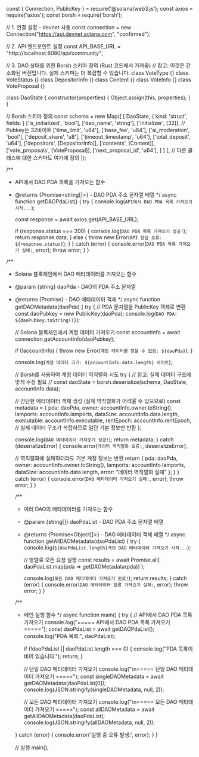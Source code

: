 const { Connection, PublicKey } = require('@solana/web3.js');
const axios = require('axios');
const borsh = require('borsh');

// 1. 연결 설정 - devnet 사용
const connection = new Connection("https://api.devnet.solana.com", "confirmed");

// 2. API 엔드포인트 설정
const API_BASE_URL = "http://localhost:8080/api/community";

// 3. DAO 상태를 위한 Borsh 스키마 정의 (Rust 코드에서 가져옴)
// 참고: 이것은 간소화된 버전입니다. 실제 스키마는 더 복잡할 수 있습니다.
class VoteType {}
class VoteStatus {}
class DepositorInfo {}
class Content {}
class VoteInfo {}
class VoteProposal {}

class DaoState {
  constructor(properties) {
    Object.assign(this, properties);
  }
}

// Borsh 스키마 정의
const schema = new Map([
  [
    DaoState,
    {
      kind: 'struct',
      fields: [
        ['is_initialized', 'bool'],
        ['dao_name', 'string'],
        ['initializer', [32]], // Pubkey는 32바이트
        ['time_limit', 'u64'],
        ['base_fee', 'u64'],
        ['ai_moderation', 'bool'],
        ['deposit_share', 'u8'],
        ['timeout_timestamp', 'u64'],
        ['total_deposit', 'u64'],
        ['depositors', [DepositorInfo]],
        ['contents', [Content]],
        ['vote_proposals', [VoteProposal]],
        ['next_proposal_id', 'u64'],
      ]
    }
  ],
  // 다른 클래스에 대한 스키마도 여기에 정의
]);

/**
 * API에서 DAO PDA 목록을 가져오는 함수
 * @returns {Promise<string[]>} - DAO PDA 주소 문자열 배열
 */
async function getDAOPdaList() {
  try {
    console.log(`API에서 DAO PDA 목록 가져오기 시작...`);
    
    const response = await axios.get(API_BASE_URL);
    
    if (response.status === 200) {
      console.log(`DAO PDA 목록 가져오기 성공!`);
      return response.data;
    } else {
      throw new Error(`API 응답 오류: ${response.status}`);
    }
  } catch (error) {
    console.error(`DAO PDA 목록 가져오기 실패:`, error);
    throw error;
  }
}

/**
 * Solana 블록체인에서 DAO 메타데이터를 가져오는 함수
 * @param {string} daoPda - DAO의 PDA 주소 문자열
 * @returns {Promise<Object>} - DAO 메타데이터 객체
 */
async function getDAOMetadata(daoPda) {
  try {
    // PDA 문자열을 PublicKey 객체로 변환
    const daoPubkey = new PublicKey(daoPda);
    console.log(`DAO PDA: ${daoPubkey.toString()}`);
    
    // Solana 블록체인에서 계정 데이터 가져오기
    const accountInfo = await connection.getAccountInfo(daoPubkey);
    
    if (!accountInfo) {
      throw new Error(`계정 데이터를 찾을 수 없음: ${daoPda}`);
    }
    
    console.log(`계정 데이터 크기: ${accountInfo.data.length} 바이트`);
    
    // Borsh를 사용하여 계정 데이터 역직렬화 시도
    try {
      // 참고: 실제 데이터 구조에 맞게 수정 필요
      // const daoState = borsh.deserialize(schema, DaoState, accountInfo.data);
      
      // 간단한 메타데이터 객체 생성 (실제 역직렬화가 어려울 수 있으므로)
      const metadata = {
        pda: daoPda,
        owner: accountInfo.owner.toString(),
        lamports: accountInfo.lamports,
        dataSize: accountInfo.data.length,
        executable: accountInfo.executable,
        rentEpoch: accountInfo.rentEpoch,
        // 실제 데이터 구조가 복잡하므로 일단 기본 정보만 반환
      };
      
      console.log(`DAO 메타데이터 가져오기 성공!`);
      return metadata;
    } catch (deserializeError) {
      console.error(`데이터 역직렬화 오류:`, deserializeError);
      
      // 역직렬화에 실패하더라도 기본 계정 정보는 반환
      return {
        pda: daoPda,
        owner: accountInfo.owner.toString(),
        lamports: accountInfo.lamports,
        dataSize: accountInfo.data.length,
        error: "데이터 역직렬화 실패"
      };
    }
  } catch (error) {
    console.error(`DAO 메타데이터 가져오기 실패:`, error);
    throw error;
  }
}

/**
 * 여러 DAO의 메타데이터를 가져오는 함수
 * @param {string[]} daoPdaList - DAO PDA 주소 문자열 배열
 * @returns {Promise<Object[]>} - DAO 메타데이터 객체 배열
 */
async function getAllDAOMetadata(daoPdaList) {
  try {
    console.log(`${daoPdaList.length}개의 DAO 메타데이터 가져오기 시작...`);
    
    // 병렬로 모든 요청 실행
    const results = await Promise.all(
      daoPdaList.map(pda => getDAOMetadata(pda))
    );
    
    console.log(`모든 DAO 메타데이터 가져오기 완료!`);
    return results;
  } catch (error) {
    console.error(`DAO 메타데이터 일괄 가져오기 실패:`, error);
    throw error;
  }
}

/**
 * 메인 실행 함수
 */
async function main() {
  try {
    // API에서 DAO PDA 목록 가져오기
    console.log("===== API에서 DAO PDA 목록 가져오기 =====");
    const daoPdaList = await getDAOPdaList();
    console.log("PDA 목록:", daoPdaList);
    
    if (!daoPdaList || daoPdaList.length === 0) {
      console.log("PDA 목록이 비어 있습니다.");
      return;
    }
    
    // 단일 DAO 메타데이터 가져오기
    console.log("\n===== 단일 DAO 메타데이터 가져오기 =====");
    const singleDAOMetadata = await getDAOMetadata(daoPdaList[0]);
    console.log(JSON.stringify(singleDAOMetadata, null, 2));
    
    // 모든 DAO 메타데이터 가져오기
    console.log("\n===== 모든 DAO 메타데이터 가져오기 =====");
    const allDAOMetadata = await getAllDAOMetadata(daoPdaList);
    console.log(JSON.stringify(allDAOMetadata, null, 2));
    
  } catch (error) {
    console.error('실행 중 오류 발생:', error);
  }
}

// 실행
main();
